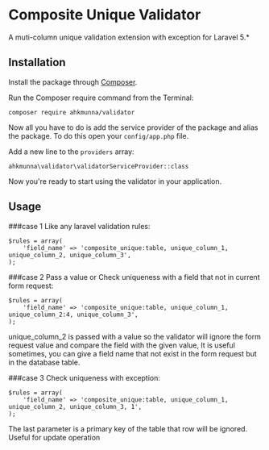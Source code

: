 # Composite Unique Validator
A muti-column unique validation extension with exception for Laravel 5.*

## Installation
Install the package through [Composer](http://getcomposer.org/).

Run the Composer require command from the Terminal:

    composer require ahkmunna/validator

Now all you have to do is add the service provider of the package and alias the package. To do this open your `config/app.php` file.

Add a new line to the `providers` array:

    ahkmunna\validator\validatorServiceProvider::class

Now you're ready to start using the validator in your application.

## Usage

###case 1
Like any laravel validation rules:

    $rules = array(
        'field_name' => 'composite_unique:table, unique_column_1, unique_column_2, unique_column_3',
    );


###case 2
Pass a value or Check uniqueness with a field that not in current form request:

    $rules = array(
        'field_name' => 'composite_unique:table, unique_column_1, unique_column_2:4, unique_column_3',
    );

unique_column_2 is passed with a value so the validator will ignore the form request value and compare the field with the given value, It is useful sometimes, you can give a field name that not exist in the form request but in the database table.

###case 3
Check uniqueness with exception:

    $rules = array(
        'field_name' => 'composite_unique:table, unique_column_1, unique_column_2, unique_column_3, 1',
    );

The last parameter is a primary key of the table that row will be ignored. Useful for update operation
